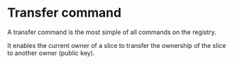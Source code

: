 # Transfer command

A transfer command is the most simple of all commands on the registry.

It enables the current owner of a slice to transfer the ownership of the slice to another owner (public key).
